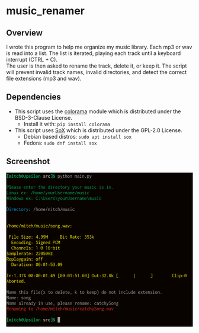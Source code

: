 
# music_renamer

## Overview
I wrote this program to help me organize my music library.
Each mp3 or wav is read into a list. The list is iterated, playing each track until a keyboard interrupt (CTRL + C).  
The user is then asked to rename the track, delete it, or keep it.
The script will prevent invalid track names, invalid directories, and detect the correct file extensions (mp3 and wav).

## Dependencies
* This script uses the [colorama](https://github.com/tartley/colorama) module which is distributed under the BSD-3-Clause License.   
    * Install it with: `pip install colorama`
* This script uses [SoX](https://github.com/chirlu/sox) which is distributed under the GPL-2.0 License.
    * Debian based distros: `sudo apt install sox`  
    * Fedora: `sudo dnf install sox`

## Screenshot 
<img src="./screenshots/screen1.png" width="700" />
